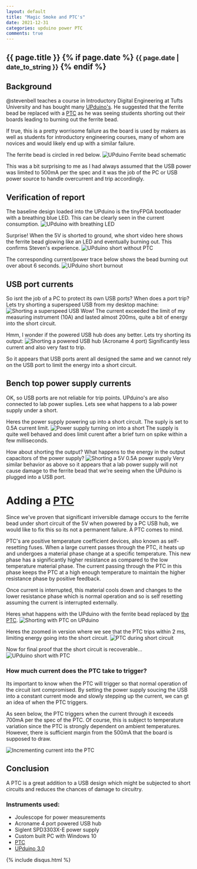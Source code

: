 ```yaml
---
layout: default
title: "Magic Smoke and PTC's"
date: 2021-12-31
categories: upduino power PTC
comments: true
---
```


<h2 class="post_title">
  {{ page.title }}
  {% if page.date %}
    <small>{{ page.date | date_to_string }}</small>
  {% endif %}
</h2>

## Background

@stevenbell teaches a course in Introductory Digital Engineering at Tufts University and has bought many [UPduino's][the_upduino]. He suggested that the ferrite bead be replaced with a [PTC][the_ptc] as he was seeing students shorting out their boards leading to burning out the ferrite bead.

If true, this is a pretty worrisome failure as the board is used by makers as well as students for introductory engineering courses, many of whom are novices and would likely end up with a similar failure.

The ferrite bead is circled in red below.
![UPduino Ferrite bead schematic](/assets/images/magic-smoke/upduino_ferrite_bead_schematic.png)

This was a bit surprising to me as I had always assumed that the USB power was limited to 500mA per the spec and it was the job of the PC or USB power source to handle overcurrent and trip accordingly. 

## Verification of report

The baseline design loaded into the UPduino is the tinyFPGA bootloader with a breathing blue LED. This can be clearly seen in the current consumption.
![UPduino with breathing LED](/assets/images/magic-smoke/upduino_power_up_with_breathing_led.png)

Surprise! When the 5V is shorted to ground, whe short video here shows the ferrite bead glowing like an LED and eventually burning out. This confirms Steven's experience.
![UPduino short without PTC](/assets/images/magic-smoke/upduino_short_without_ptc.gif)

The corresponding current/power trace below shows the bead burning out over about 6 seconds.
![UPduino short burnout](/assets/images/magic-smoke/joulescope_upduino_short_burnout.png)

## USB port currents

So isnt the job of a PC to protect its own USB ports? When does a port trip? Lets try shorting a superspeed USB from my desktop machine:
![Shorting a superspeed USB](/assets/images/magic-smoke/shorting_superspeed_usb.png) 
Wow! The current exceeded the limit of my measuring instrument (10A) and lasted almost 200ms, quite a bit of energy into the short circuit.

Hmm, I wonder if the powered USB hub does any better. Lets try shorting its output:
![Shorting a powered USB hub (Acroname 4 port)](/assets/images/magic-smoke/shorting_USB_output_from_USB_hub.png)
Significantly less current and also very fast to trip.

So it appears that USB ports arent all designed the same and we cannot rely on the USB port to limit the energy into a short circuit.

## Bench top power supply currents
OK, so USB ports are not reliable for trip points. UPduino's are also connected to lab power suplies. Lets see what happens to a lab power supply under a short.

Heres the power supply powering up into a short circuit. The suply is set to 0.5A current limit.
![Power supply turning on into a short](/assets/images/magic-smoke/power_supply_turn_on_into_short.png)
The supply is quite well behaved and does limit curent after a brief turn on spike within a few milliseconds.

How about shorting the output? What happens to the energy in the output capacitors of the power supply?
![Shorting a 5V 0.5A power supply](/assets/images/magic-smoke/shorting_ps_output.png)
Very similar behavior as above so it appears that a lab power supply will not cause damage to the ferrite bead that we're seeing when the UPduino is plugged into a USB port.

# Adding a [PTC][the_ptc]

Since we've proven that significant irriversible damage occurs to the ferrite bead under short circuit of the 5V when powered by a PC USB hub, we would like to fix this so its not a permanent failure. A PTC comes to mind.

PTC's are positive temperature coefficient devices, also known as self-resetting fuses. When a large current passes through the PTC, it heats up and undergoes a material phase change at a specific temperature. This new phase has a significantly higher resistance as compared to the low temperature material phase. The current passing through the PTC in this phase keeps the PTC at a high enough temperature to maintain the higher resistance phase by positive feedback.

Once current is interrupted, this material cools down and changes to the lower resistance phase which is normal operation and so is self resetting assuming the current is interrupted externally.

Heres what happens with the UPduino with the ferrite bead replaced by [the PTC][the_ptc].
![Shorting with PTC on UPduino](/assets/images/magic-smoke/shorting_with_ptc.png)

Heres the zoomed in version where we see that the PTC trips within 2 ms, limiting energy going into the short circuit.
![PTC during short circuit](/assets/images/magic-smoke/joulescope_ptc_zoom_in.png)

Now for final proof that the short circuit is recoverable...
![UPduino short with PTC](/assets/images/magic-smoke/upduino_short_with_ptc.gif)


### How much current does the PTC take to trigger?
Its important to know when the PTC will trigger so that normal operation of the circuit isnt compromised. By setting the power supply soucing the USB into a constant current mode and slowly stepping up the current, we can gt an idea of when the PTC triggers.

As seen below, the PTC triggers when the current through it exceeds 700mA per the spec of the PTC. Of course, this is subject to temperature variation since the PTC is strongly dependent on ambient temperatures. However, there is sufficient margin from the 500mA that the board is supposed to draw.

![Incrementing current into the PTC](/assets/images/magic-smoke/incrementing_current.png)

## Conclusion
A PTC is a great addition to a USB design which might be subjected to short circuits and reduces the chances of damage to circuitry.
 
### Instruments used:
* Joulescope for power measurements
* Acroname 4 port powered USB hub
* Siglent SPD3303X-E power supply
* Custom built PC with Windows 10
* [PTC][the_ptc]
* [UPduino 3.0][the_upduino]

[the_ptc]: https://www.digikey.com/en/products/detail/bourns-inc/MF-FSMF035X-2/2039255
[the_upduino]: https://www.tindie.com/products/tinyvision_ai/upduino-v30-low-cost-lattice-ice40-fpga-board/

{% include disqus.html %}